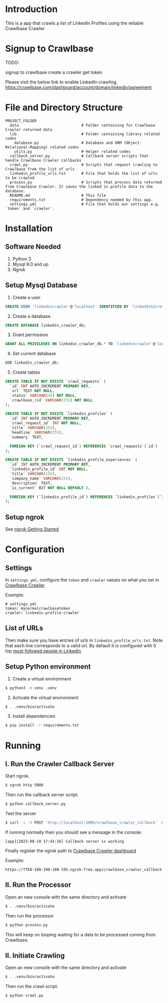 # Introduction

  This is a app that crawls a list of LinkedIn Profiles using the reliable Crawlbase Crawler

# Signup to Crawlbase

  TODO:

  signup to crawlbase
  create a crawler
  get token

  Please visit the below link to enable LinkedIn crawling. 
  https://crawlbase.com/dashboard/account/domain/linkedin/agreement 

# File and Directory Structure

```
PROJECT_FOLDER
  data                            # Folder containing for Crawlbase Crawler returned data
  lib                             # Folder containing library related codes
    database.py                   # Database and ORM (Object-Relational-Mapping) related codes
    utils.py                      # Helper related codes
  callback_server.py              # Callback server scripts that handle Crawlbase Crawler callbacks
  crawl.py                        # Scripts that request crawling to Crawlbase from the list of urls
  linkedin_profile_urls.txt       # File that holds the list of urls to be crawled
  process.py                      # Scripts that process data returned from Crawlbase Crawler. It saves the linked in profile data to the database.
  README.md                       # This file
  requirements.txt                # Dependency needed by this app.
  settings.yml                    # File that holds our settings e.g. `token` and `crawler`.
```

# Installation

## Software Needed

1. Python 3
2. Mysql 8.0 and up
3. Ngrok

## Setup Mysql Database

  1. Create a user

```sql
CREATE USER 'linkedincrawler'@'localhost' IDENTIFIED BY 'linked1nS3cret';
```

  2. Create a database

```sql
CREATE DATABASE linkedin_crawler_db;
```

  3. Grant permission

```sql
GRANT ALL PRIVILEGES ON linkedin_crawler_db.* TO 'linkedincrawler'@'localhost';
```

  4. Set current database

```sql
USE linkedin_crawler_db;
```

  5. Create tables

```sql
CREATE TABLE IF NOT EXISTS `crawl_requests` (
  `id` INT AUTO_INCREMENT PRIMARY KEY,
  `url` TEXT NOT NULL,
  `status` VARCHAR(30) NOT NULL,
  `crawlbase_rid` VARCHAR(255) NOT NULL
);

CREATE TABLE IF NOT EXISTS `linkedin_profiles` (
  `id` INT AUTO_INCREMENT PRIMARY KEY,
  `crawl_request_id` INT NOT NULL,
  `title` VARCHAR(255),
  `headline` VARCHAR(255),
  `summary` TEXT,

  FOREIGN KEY (`crawl_request_id`) REFERENCES `crawl_requests`(`id`)
);

CREATE TABLE IF NOT EXISTS `linkedin_profile_experiences` (
  `id` INT AUTO_INCREMENT PRIMARY KEY,
  `linkedin_profile_id` INT NOT NULL,
  `title` VARCHAR(255),
  `company_name` VARCHAR(255),
  `description` TEXT,
  `is_current` BIT NOT NULL DEFAULT 0,

  FOREIGN KEY (`linkedin_profile_id`) REFERENCES `linkedin_profiles`(`id`)
);
```

## Setup ngrok

See [ngrok Getting Started](https://ngrok.com/docs/getting-started/)

# Configuration

## Settings

In `settings.yml`, configure the `token` and `crawler` values on what you set in [Crawlbase Crawler](https://crawlbase.com/dashboard/crawler/crawlers)

Example:

```
# settings.yml
token: mynormalcrawlbasetoken
crawler: linkedin-profile-crawler
```

## List of URLs

Then make sure you have entries of urls in `linkedin_profile_urls.txt`.
Note that each line corresponds to a valid url. 
By default it is configured with 5 top [most followed people in LinkedIn](https://brigettehyacinth.com/top-20-most-followed-influencers-on-linkedi)

## Setup Python environment

  1. Create a virtual environment

```bash
$ python3 -m venv .venv
```

  2. Activate the virtual environment


```bash
$ . .venv/bin/activate
```

  3. Install dependencies


```bash
$ pip install -r requirements.txt
```

# Running

## I. Run the Crawler Callback Server

Start ngrok.

```bash
$ ngrok http 5000
```

Then run the callback server script.

```bash
$ python callback_server.py
```

Test the server

```bash
$ curl -i -X POST 'http://localhost:5000/crawlbase_crawler_callback' -H 'HTTP_RID: test'
```

If running normally then you should see a message in the console:

```
[app][2023-08-10 17:42:16] Callback server is working
```

Finally register the ngrok path to [Crawlbase Crawler dashboard](https://crawlbase.com/dashboard/crawler/crawlers)

Example:

```
https://ffb8-180-190-180-195.ngrok-free.app/crawlbase_crawler_callback
```

## II. Run the Processor

Open an new console with the same directory and activate

```bash
$ . .venv/bin/activate
```

Then run the processor

```bash
$ python process.py
```

This will keep on looping waiting for a data to be processed coming from Crawlbase.

## II. Initiate Crawling

Open an new console with the same directory and activate

```bash
$ . .venv/bin/activate
```

Then run the crawl script.

```bash
$ python crawl.py
```

